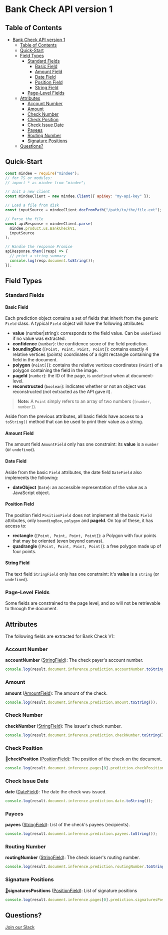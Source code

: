 # Bank Check API version 1

## Table of Contents
- [Bank Check API version 1](#bank-check-api-version-1)
  - [Table of Contents](#table-of-contents)
  - [Quick-Start](#quick-start)
  - [Field Types](#field-types)
    - [Standard Fields](#standard-fields)
      - [Basic Field](#basic-field)
      - [Amount Field](#amount-field)
      - [Date Field](#date-field)
      - [Position Field](#position-field)
      - [String Field](#string-field)
    - [Page-Level Fields](#page-level-fields)
  - [Attributes](#attributes)
    - [Account Number](#account-number)
    - [Amount](#amount)
    - [Check Number](#check-number)
    - [Check Position](#check-position)
    - [Check Issue Date](#check-issue-date)
    - [Payees](#payees)
    - [Routing Number](#routing-number)
    - [Signature Positions](#signature-positions)
  - [Questions?](#questions)

## Quick-Start

```js
const mindee = require("mindee");
// for TS or modules:
// import * as mindee from "mindee";

// Init a new client
const mindeeClient = new mindee.Client({ apiKey: "my-api-key" });

// Load a file from disk
const inputSource = mindeeClient.docFromPath("/path/to/the/file.ext");

// Parse the file
const apiResponse = mindeeClient.parse(
  mindee.product.us.BankCheckV1,
  inputSource
);

// Handle the response Promise
apiResponse.then((resp) => {
  // print a string summary
  console.log(resp.document.toString());
});
```

## Field Types

### Standard Fields

#### Basic Field

Each prediction object contains a set of fields that inherit from the generic `Field` class.
A typical `Field` object will have the following attributes:

* **value** (number|string): corresponds to the field value. Can be `undefined` if no value was extracted.
* **confidence** (`number`): the confidence score of the field prediction.
* **boundingBox** (`[Point, Point, Point, Point]`): contains exactly 4 relative vertices (points) coordinates of a right rectangle containing the field in the document.
* **polygon** (`Point[]`): contains the relative vertices coordinates (`Point`) of a polygon containing the field in the image.
* **pageId** (`number`): the ID of the page, is `undefined` when at document-level.
* **reconstructed** (`boolean`): indicates whether or not an object was reconstructed (not extracted as the API gave it).

> **Note:** A `Point` simply refers to an array of two numbers (`[number, number]`).


Aside from the previous attributes, all basic fields have access to a `toString()` method that can be used to print their value as a string.


#### Amount Field

The amount field `AmountField` only has one constraint: its **value** is a `number` (or `undefined`).


#### Date Field

Aside from the basic `Field` attributes, the date field `DateField` also implements the following: 

* **dateObject** (`Date`): an accessible representation of the value as a JavaScript object.


#### Position Field

The position field `PositionField` does not implement all the basic `Field` attributes, only `boundingBox`, `polygon` and **pageId**. On top of these, it has access to:

* **rectangle** (`[Point, Point, Point, Point]`): a Polygon with four points that may be oriented (even beyond canvas).
* **quadrangle** (`[Point, Point, Point, Point]`): a free polygon made up of four points.


#### String Field

The text field `StringField` only has one constraint: it's **value** is a `string` (or `undefined`).


### Page-Level Fields

Some fields are constrained to the page level, and so will not be retrievable to through the document.


## Attributes

The following fields are extracted for Bank Check V1:


### Account Number

**accountNumber**  ([StringField](#string-field)): The check payer's account number.

```js
console.log(result.document.inference.prediction.accountNumber.toString());
```

### Amount

**amount**  ([AmountField](#amount-field)): The amount of the check.

```js
console.log(result.document.inference.prediction.amount.toString());
```

### Check Number

**checkNumber**  ([StringField](#string-field)): The issuer's check number.

```js
console.log(result.document.inference.prediction.checkNumber.toString());
```

### Check Position

[📄](#page-level-fields "This field is only present on individual pages.")**checkPosition**  ([PositionField](#position-field)): The position of the check on the document.

```js
console.log(result.document.inference.pages[0].prediction.checkPosition.toString());
```

### Check Issue Date

**date**  ([DateField](#date-field)): The date the check was issued.

```js
console.log(result.document.inference.prediction.date.toString());
```

### Payees

**payees**  ([StringField](#string-field)): List of the check's payees (recipients).

```js
console.log(result.document.inference.prediction.payees.toString());
```

### Routing Number

**routingNumber**  ([StringField](#string-field)): The check issuer's routing number.

```js
console.log(result.document.inference.prediction.routingNumber.toString());
```

### Signature Positions

[📄](#page-level-fields "This field is only present on individual pages.")**signaturesPositions**  ([PositionField](#position-field)): List of signature positions

```js
console.log(result.document.inference.pages[0].prediction.signaturesPositions.toString());
```

## Questions?

[Join our Slack](https://join.slack.com/t/mindee-community/shared_invite/zt-1jv6nawjq-FDgFcF2T5CmMmRpl9LLptw)
